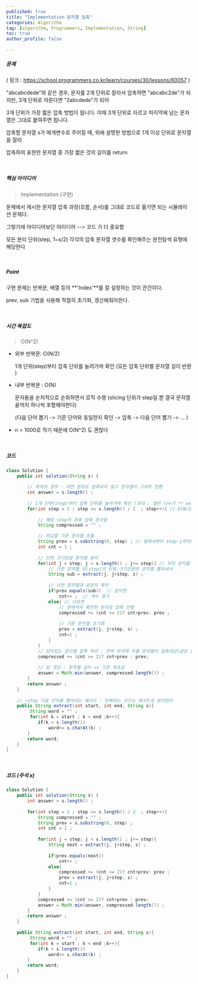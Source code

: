 ```yaml
---
published: true
title: "Implementation-문자열 압축" 
categories: Algorithm 
tag: [algorithm, Programmers, Implementation, String] 
toc: true
author_profile: false 
  
---
```




##### 문제

( 링크 : https://school.programmers.co.kr/learn/courses/30/lessons/60057 ) 

"abcabcdede"와 같은 경우, 문자를 2개 단위로 잘라서 압축하면 "abcabc2de"가 되지만, 3개 단위로 자른다면 "2abcdede"가 되어 

3개 단위가 가장 짧은 압축 방법이 됩니다. 이때 3개 단위로 자르고 마지막에 남는 문자열은 그대로 붙여주면 됩니다.

압축할 문자열 s가 매개변수로 주어질 때, 위에 설명한 방법으로 1개 이상 단위로 문자열을 잘라

압축하여 표현한 문자열 중 가장 짧은 것의 길이를 return

<br>



##### 핵심 아이디어 

> Implementation (구현)

문제에서 제시한 문자열 압축 과정(흐름, 순서)를 그대로 코드로 옮기면 되는 시뮬레이션 문제다. 

그렇기에 아이디어보단 아이디어 --> 코드 가 더 중요함 

모든 분리 단위(step, 1~s/2) 각각의 압축 문자열 갯수를 확인해주는 완전탐색 유형에 해당한다 

<br>



##### Point 

구현 문제는 반복문, 배열 등의 **'Index'**를 잘 설정하는 것이 관건이다. 

prev, sub 기법을 사용해 적절히 초기화, 갱신해줘야한다. 

<br>



##### 시간 복잡도 

> O(N^2)

* 외부 반복문: O(N/2)

  1개 단위(step)부터 압축 단위를 늘려가며 확인 (모든 압축 단위별 문자열 길이 반환 )

* 내부 반복문 : O(N) 

  문자들을 순차적으로 순회하면서 로직 수행 (slicing 단위가 step일 뿐 결국 문자열 끝까지 하나씩 포함해야한다) 

  (다음 단어 뽑기 -> 기준 단어와 동일한지 확인 -> 압축 -> 다음 단어 뽑기 -> ... )

* n = 1000로 작기 때문에 O(N^2) 도 괜찮다 

<br> 



##### 코드

```java
class Solution {
    public int solution(String s) {
        
        // 최악의 경우 : 어떤 문자도 압축되지 않고 문자열이 그대로 반환 
        int answer = s.length() ; 
        
        // 1개 단위(step)부터 압축 단위를 늘려가며 확인 (최대 : 절반 나누기 ** ex) 12글자 --> 6글자가 최대) 
        for(int step = 1 ; step <= s.length() / 2  ; step++){ // O(N/2)
            
            // 해당 step의 최종 압축 문자열 
            String compressed = "" ; 

            // 비교할 기준 문자열 추출 
            String prev = s.substring(0, step) ; // 앞에서부터 step-1까지의 문자열 추출 
            int cnt = 1 ; 
            
            // 단위 크기만큼 문자열 분리 
            for(int j = step; j < s.length() ; j+= step){ // 뒤의 문자를 하나씩 확인(그 단위가 step일 뿐) --> O(N) 
                // 기준 문자열 뒤(step)의 단위 크기만큼의 문자열 뽑아내서 
                String sub = extract(j, j+step, s) ; 
             
                // 이전 문자열과 같은지 확인 
                if(prev.equals(sub))  // 같으면
                    cnt++ ;  // 개수 증가 
                else{ // 다르면 
                    // 현재까지 확인한 문자로 압축 진행 
                    compressed += (cnt >= 2)? cnt+prev: prev ; 
                    
                    // 기준 문자열 초기화 
                    prev = extract(j, j+step, s) ; 
                    cnt=1 ; 
                }
            }
            // 남아있는 문자열 압축 처리 : 만약 마지막 추출 문자열이 압축대상(같은 문자열)인 경우 else분기에 들어가지 않아 압축 과정에 포함되지 않으므로 최종적으로 압축 처리해주고  
            compressed += (cnt >= 2)? cnt+prev : prev;
            
            // 답 갱신 : 문자열 길이 vs 기존 최솟값 
            answer = Math.min(answer, compressed.length()) ; 
        }
        return answer ; 
    }
    
    // ~step 다음 단어를 뽑아내는 메서드 : 반복되는 코드는 메서드로 분리한다
    public String extract(int start, int end, String s){
         String word = "" ; 
         for(int k = start ; k < end ;k++){
            if(k < s.length())
                word+= s.charAt(k) ; 
        }
        return word; 
    }
}
```

<br>



##### 코드 (주석 x)

```java
class Solution {
    public int solution(String s) {
        int answer = s.length() ; 
        
        for(int step = 1 ; step <= s.length() / 2  ; step++){
            String compressed = "" ; 
            String prev = s.substring(0, step) ; 
            int cnt = 1 ; 
            
            for(int j = step; j < s.length() ; j+= step){
                String next = extract(j, j+step, s) ; 
             
                if(prev.equals(next))  
                    cnt++ ;  
                else{ 
                    compressed += (cnt >= 2)? cnt+prev: prev ;          
                    prev = extract(j, j+step, s) ; 
                    cnt=1 ; 
                }
            }
            compressed += (cnt >= 2)? cnt+prev : prev;
            answer = Math.min(answer, compressed.length()) ; 
        }
        return answer ; 
    }
    
    public String extract(int start, int end, String s){
         String word = "" ; 
         for(int k = start ; k < end ;k++){
            if(k < s.length())
                word+= s.charAt(k) ; 
        }
        return word; 
    }
}
